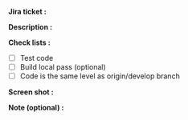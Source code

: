 **Jira ticket :**

**Description :**

**Check lists :**

- [ ] Test code
- [ ] Build local pass (optional)
- [ ] Code is the same level as origin/develop branch

**Screen shot :**

**Note (optional) :**
